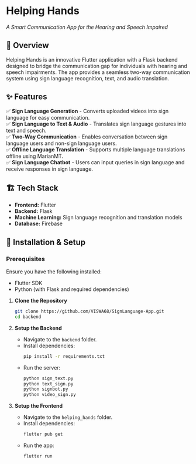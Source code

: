 # Helping Hands  
_A Smart Communication App for the Hearing and Speech Impaired_  

## 📌 Overview  
Helping Hands is an innovative Flutter application with a Flask backend designed to bridge the communication gap for individuals with hearing and speech impairments. The app provides a seamless two-way communication system using sign language recognition, text, and audio translation.  

## ✨ Features  
✅ **Sign Language Generation** - Converts uploaded videos into sign language for easy communication.  
✅ **Sign Language to Text & Audio** - Translates sign language gestures into text and speech.  
✅ **Two-Way Communication** - Enables conversation between sign language users and non-sign language users.  
✅ **Offline Language Translation** - Supports multiple language translations offline using MarianMT.  
✅ **Sign Language Chatbot** - Users can input queries in sign language and receive responses in sign language.  

## 🏗️ Tech Stack  
- **Frontend:** Flutter  
- **Backend:** Flask  
- **Machine Learning:** Sign language recognition and translation models
- **Database:** Firebase

## 🚀 Installation & Setup  

### Prerequisites  
Ensure you have the following installed:  
- Flutter SDK  
- Python (with Flask and required dependencies)  

1. **Clone the Repository**
   ```bash
   git clone https://github.com/VISWA68/SignLanguage-App.git
   cd backend
   ```
2. **Setup the Backend**
   - Navigate to the `backend` folder.
   - Install dependencies:
     ```bash
     pip install -r requirements.txt
     ```
   - Run the server:
     ```bash
     python sign_text.py
     python text_sign.py
     python signbot.py
     python video_sign.py 
     ```

3. **Setup the Frontend**
   - Navigate to the `helping_hands` folder.
   - Install dependencies:
     ```bash
     flutter pub get
     ```
   - Run the app:
     ```bash
     flutter run
     ```
